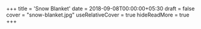 +++
title = 'Snow Blanket'
date = 2018-09-08T00:00:00+05:30
draft = false
cover = "snow-blanket.jpg"
useRelativeCover = true
hideReadMore = true
+++
